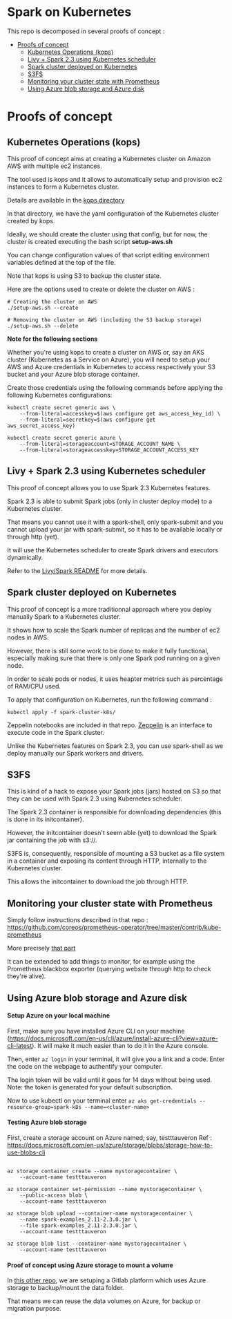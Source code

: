 # Spark on Kubernetes

This repo is decomposed in several proofs of concept :

<!--ts-->
   * [Proofs of concept](#proofs-of-concept)
      * [Kubernetes Operations (kops)](#kubernetes-operations-kops)
      * [Livy + Spark 2.3 using Kubernetes scheduler](#livy--spark-23-using-kubernetes-scheduler)
      * [Spark cluster deployed on Kubernetes](#spark-cluster-deployed-on-kubernetes)
      * [S3FS](#s3fs)
      * [Monitoring your cluster state with Prometheus](#monitoring-your-cluster-state-with-prometheus)
      * [Using Azure blob storage and Azure disk](#using-azure-blob-storage-and-azure-disk)
<!--te-->

Proofs of concept
=================

Kubernetes Operations (kops)
----------------------------

This proof of concept aims at creating a Kubernetes cluster on Amazon AWS with multiple ec2 instances.

The tool used is kops and it allows to automatically setup and provision ec2 instances to form a Kubernetes cluster.

Details are available in the [kops directory](https://github.com/ttauveron/spark_k8s/tree/master/kops)

In that directory, we have the yaml configuration of the Kubernetes cluster created by kops.

Ideally, we should create the cluster using that config, but for now, the cluster is created executing the bash script **setup-aws.sh**

You can change configuration values of that script editing environment variables defined at the top of the file.

Note that kops is using S3 to backup the cluster state.

Here are the options used to create or delete the cluster on AWS : 
```shell
# Creating the cluster on AWS
./setup-aws.sh --create

# Removing the cluster on AWS (including the S3 backup storage)
./setup-aws.sh --delete
```

**Note for the following sections**

Whether you're using kops to create a cluster on AWS or, say an AKS cluster (Kubernetes as a Service on Azure), you will need to setup your AWS and Azure credentials in Kubernetes to access respectively your S3 bucket and your Azure blob storage container.

Create those credentials using the following commands before applying the following Kubernetes configurations: 

``` shell
kubectl create secret generic aws \
    --from-literal=accesskey=$(aws configure get aws_access_key_id) \
    --from-literal=secretkey=$(aws configure get aws_secret_access_key)
    
kubectl create secret generic azure \
    --from-literal=storageaccount=STORAGE_ACCOUNT_NAME \
    --from-literal=storageaccesskey=STORAGE_ACCOUNT_ACCESS_KEY
```


Livy + Spark 2.3 using Kubernetes scheduler
-------------------------------------------

This proof of concept allows you to use Spark 2.3 Kubernetes features.

Spark 2.3 is able to submit Spark jobs (only in cluster deploy mode) to a Kubernetes cluster.

That means you cannot use it with a spark-shell, only spark-submit and you cannot upload your jar with spark-submit, so it has to be available locally or through http (yet).

It will use the Kubernetes scheduler to create Spark drivers and executors dynamically.

Refer to the [Livy/Spark README](https://github.com/ttauveron/spark_k8s/blob/master/livy-spark-2.3/README.md) for more details.

Spark cluster deployed on Kubernetes
------------------------------------

This proof of concept is a more traditionnal approach where you deploy manually Spark to a Kubernetes cluster.

It shows how to scale the Spark number of replicas and the number of ec2 nodes in AWS.

However, there is still some work to be done to make it fully functional, especially making sure that there is only one Spark pod running on a given node.

In order to scale pods or nodes, it uses heapter metrics such as percentage of RAM/CPU used.

To apply that configuration on Kubernetes, run the following command : 

```shell
kubectl apply -f spark-cluster-k8s/
```
Zeppelin notebooks are included in that repo.
[Zeppelin](https://zeppelin.apache.org/) is an interface to execute code in the Spark cluster. 

Unlike the Kubernetes features on Spark 2.3, you can use spark-shell as we deploy manually our Spark workers and drivers.

S3FS
----

This is kind of a hack to expose your Spark jobs (jars) hosted on S3 so that they can be used with Spark 2.3 using Kubernetes scheduler.

The Spark 2.3 container is responsible for downloading dependencies (this is done in its initcontainer). 

However, the initcontainer doesn't seem able (yet) to download the Spark jar containing the job with s3://.

S3FS is, consequently, responsible of mounting a S3 bucket as a file system in a container and exposing its content through HTTP, internally to the Kubernetes cluster. 

This allows the initcontainer to download the job through HTTP.

Monitoring your cluster state with Prometheus
---------------------------------------------

Simply follow instructions described in that repo : 
https://github.com/coreos/prometheus-operator/tree/master/contrib/kube-prometheus

More precisely [that part](https://github.com/coreos/prometheus-operator/tree/master/contrib/kube-prometheus/hack/cluster-monitoring)

It can be extended to add things to monitor, for example using the Prometheus blackbox exporter (querying website through http to check they're alive).

Using Azure blob storage and Azure disk
---------------------------------------

#### Setup Azure on your local machine

First, make sure you have installed Azure CLI on your machine (https://docs.microsoft.com/en-us/cli/azure/install-azure-cli?view=azure-cli-latest). It will make it much easier than to do it in the Azure console. 

Then, enter `az login` in your terminal, it will give you a link and a code. Enter the code on the webpage to authentify your computer. 

The login token will be valid until it goes for 14 days without being used. Note: the token is generated for your default subscription.

Now to use kubectl on your terminal enter `az aks get-credentials --resource-group=spark-k8s --name=<cluster-name>`

#### Testing Azure blob storage

First, create a storage account on Azure named, say, testttauveron
Ref : https://docs.microsoft.com/en-us/azure/storage/blobs/storage-how-to-use-blobs-cli

```shell

az storage container create --name mystoragecontainer \
    --account-name testttauveron

az storage container set-permission --name mystoragecontainer \
    --public-access blob \
    --account-name testttauveron

az storage blob upload --container-name mystoragecontainer \
    --name spark-examples_2.11-2.3.0.jar \
    --file spark-examples_2.11-2.3.0.jar \
    --account-name testttauveron

az storage blob list --container-name mystoragecontainer \
    --account-name testttauveron

```

#### Proof of concept using Azure storage to mount a volume

In [this other repo](https://github.com/ttauveron/k8s-dev), we are setuping a Gitlab platform which uses Azure storage to backup/mount the data folder.

That means we can reuse the data volumes on Azure, for backup or migration purpose.
